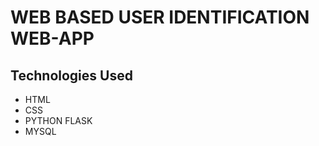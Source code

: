 # WEB BASED USER IDENTIFICATION WEB-APP

## Technologies Used

  - HTML
  - CSS
  - PYTHON FLASK
  - MYSQL

